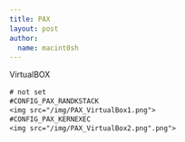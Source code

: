 ```yaml
---
title: PAX
layout: post
author:
  name: macint0sh
---
```

VirtualBOX     

    # not set       
    #CONFIG_PAX_RANDKSTACK       
    <img src="/img/PAX_VirtualBox1.png">      
    #CONFIG_PAX_KERNEXEC      
    <img src="/img/PAX_VirtualBox2.png".png">    




